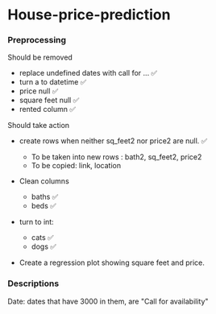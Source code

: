 # House-price-prediction

### Preprocessing

Should be removed
* replace undefined dates with call for ... ✅ 
* turn a to datetime ✅ 
* price null ✅ 
* square feet null ✅ 
* rented column ✅ 


Should take action
* create rows when neither sq_feet2 nor price2 are null. ✅ 
    * To be taken into new rows : bath2, sq_feet2, price2
    * To be copied: link, location
* Clean columns
    * baths ✅
    * beds ✅
* turn to int:
    * cats ✅
    * dogs ✅

* Create a regression plot showing square feet and price.



### Descriptions
Date:
dates that have 3000 in them, are "Call for availability"